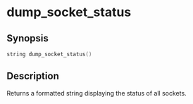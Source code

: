 # dump_socket_status

## Synopsis

```c
string dump_socket_status()
```

## Description

Returns a formatted string displaying the status of all sockets.


